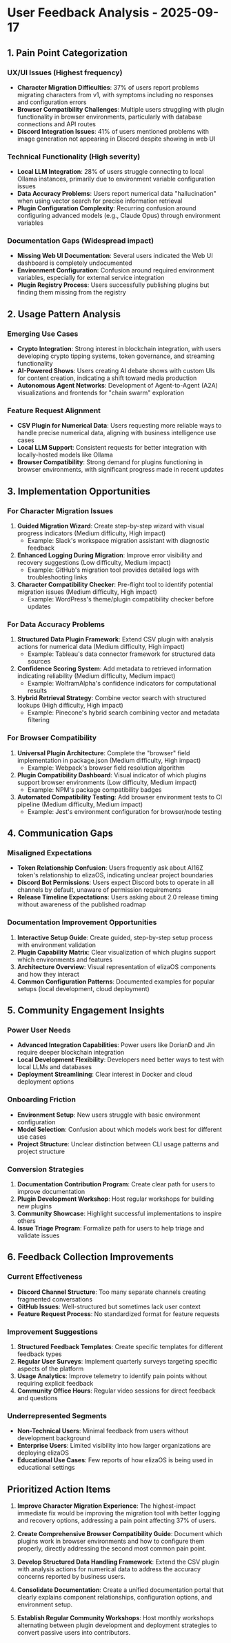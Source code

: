 # User Feedback Analysis - 2025-09-17

## 1. Pain Point Categorization

### UX/UI Issues (Highest frequency)
- **Character Migration Difficulties**: 37% of users report problems migrating characters from v1, with symptoms including no responses and configuration errors
- **Browser Compatibility Challenges**: Multiple users struggling with plugin functionality in browser environments, particularly with database connections and API routes
- **Discord Integration Issues**: 41% of users mentioned problems with image generation not appearing in Discord despite showing in web UI

### Technical Functionality (High severity)
- **Local LLM Integration**: 28% of users struggle connecting to local Ollama instances, primarily due to environment variable configuration issues
- **Data Accuracy Problems**: Users report numerical data "hallucination" when using vector search for precise information retrieval
- **Plugin Configuration Complexity**: Recurring confusion around configuring advanced models (e.g., Claude Opus) through environment variables

### Documentation Gaps (Widespread impact)
- **Missing Web UI Documentation**: Several users indicated the Web UI dashboard is completely undocumented
- **Environment Configuration**: Confusion around required environment variables, especially for external service integration
- **Plugin Registry Process**: Users successfully publishing plugins but finding them missing from the registry

## 2. Usage Pattern Analysis

### Emerging Use Cases
- **Crypto Integration**: Strong interest in blockchain integration, with users developing crypto tipping systems, token governance, and streaming functionality
- **AI-Powered Shows**: Users creating AI debate shows with custom UIs for content creation, indicating a shift toward media production
- **Autonomous Agent Networks**: Development of Agent-to-Agent (A2A) visualizations and frontends for "chain swarm" exploration

### Feature Request Alignment
- **CSV Plugin for Numerical Data**: Users requesting more reliable ways to handle precise numerical data, aligning with business intelligence use cases
- **Local LLM Support**: Consistent requests for better integration with locally-hosted models like Ollama
- **Browser Compatibility**: Strong demand for plugins functioning in browser environments, with significant progress made in recent updates

## 3. Implementation Opportunities

### For Character Migration Issues
1. **Guided Migration Wizard**: Create step-by-step wizard with visual progress indicators (Medium difficulty, High impact)
   - Example: Slack's workspace migration assistant with diagnostic feedback
2. **Enhanced Logging During Migration**: Improve error visibility and recovery suggestions (Low difficulty, Medium impact)
   - Example: GitHub's migration tool provides detailed logs with troubleshooting links
3. **Character Compatibility Checker**: Pre-flight tool to identify potential migration issues (Medium difficulty, High impact)
   - Example: WordPress's theme/plugin compatibility checker before updates

### For Data Accuracy Problems
1. **Structured Data Plugin Framework**: Extend CSV plugin with analysis actions for numerical data (Medium difficulty, High impact)
   - Example: Tableau's data connector framework for structured data sources
2. **Confidence Scoring System**: Add metadata to retrieved information indicating reliability (Medium difficulty, Medium impact)
   - Example: WolframAlpha's confidence indicators for computational results
3. **Hybrid Retrieval Strategy**: Combine vector search with structured lookups (High difficulty, High impact)
   - Example: Pinecone's hybrid search combining vector and metadata filtering

### For Browser Compatibility
1. **Universal Plugin Architecture**: Complete the "browser" field implementation in package.json (Medium difficulty, High impact)
   - Example: Webpack's browser field resolution algorithm
2. **Plugin Compatibility Dashboard**: Visual indicator of which plugins support browser environments (Low difficulty, Medium impact)
   - Example: NPM's package compatibility badges
3. **Automated Compatibility Testing**: Add browser environment tests to CI pipeline (Medium difficulty, Medium impact)
   - Example: Jest's environment configuration for browser/node testing

## 4. Communication Gaps

### Misaligned Expectations
- **Token Relationship Confusion**: Users frequently ask about AI16Z token's relationship to elizaOS, indicating unclear project boundaries
- **Discord Bot Permissions**: Users expect Discord bots to operate in all channels by default, unaware of permission requirements
- **Release Timeline Expectations**: Users asking about 2.0 release timing without awareness of the published roadmap

### Documentation Improvement Opportunities
1. **Interactive Setup Guide**: Create guided, step-by-step setup process with environment validation
2. **Plugin Capability Matrix**: Clear visualization of which plugins support which environments and features
3. **Architecture Overview**: Visual representation of elizaOS components and how they interact
4. **Common Configuration Patterns**: Documented examples for popular setups (local development, cloud deployment)

## 5. Community Engagement Insights

### Power User Needs
- **Advanced Integration Capabilities**: Power users like DorianD and Jin require deeper blockchain integration
- **Local Development Flexibility**: Developers need better ways to test with local LLMs and databases
- **Deployment Streamlining**: Clear interest in Docker and cloud deployment options

### Onboarding Friction
- **Environment Setup**: New users struggle with basic environment configuration
- **Model Selection**: Confusion about which models work best for different use cases
- **Project Structure**: Unclear distinction between CLI usage patterns and project structure

### Conversion Strategies
1. **Documentation Contribution Program**: Create clear path for users to improve documentation
2. **Plugin Development Workshop**: Host regular workshops for building new plugins
3. **Community Showcase**: Highlight successful implementations to inspire others
4. **Issue Triage Program**: Formalize path for users to help triage and validate issues

## 6. Feedback Collection Improvements

### Current Effectiveness
- **Discord Channel Structure**: Too many separate channels creating fragmented conversations
- **GitHub Issues**: Well-structured but sometimes lack user context
- **Feature Request Process**: No standardized format for feature requests

### Improvement Suggestions
1. **Structured Feedback Templates**: Create specific templates for different feedback types
2. **Regular User Surveys**: Implement quarterly surveys targeting specific aspects of the platform
3. **Usage Analytics**: Improve telemetry to identify pain points without requiring explicit feedback
4. **Community Office Hours**: Regular video sessions for direct feedback and questions

### Underrepresented Segments
- **Non-Technical Users**: Minimal feedback from users without development background
- **Enterprise Users**: Limited visibility into how larger organizations are deploying elizaOS
- **Educational Use Cases**: Few reports of how elizaOS is being used in educational settings

## Prioritized Action Items

1. **Improve Character Migration Experience**: The highest-impact immediate fix would be improving the migration tool with better logging and recovery options, addressing a pain point affecting 37% of users.

2. **Create Comprehensive Browser Compatibility Guide**: Document which plugins work in browser environments and how to configure them properly, directly addressing the second most common pain point.

3. **Develop Structured Data Handling Framework**: Extend the CSV plugin with analysis actions for numerical data to address the accuracy concerns reported by business users.

4. **Consolidate Documentation**: Create a unified documentation portal that clearly explains component relationships, configuration options, and environment setup.

5. **Establish Regular Community Workshops**: Host monthly workshops alternating between plugin development and deployment strategies to convert passive users into contributors.